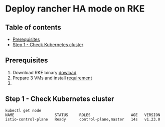 # Deploy rancher HA mode on RKE
## Table of contents
  - [Prerequisites](#prerequisites)
  - [Step 1 - Check Kubernetes cluster](#step-1---check-kubernetes-cluster)
## Prerequisites
1. Download RKE binary [dowload](https://rancher.com/docs/rke/latest/en/installation/#download-the-rke-binary)
2. Prepare 3 VMs and install [requirement](https://rancher.com/docs/rke/latest/en/os/)
3. 
## Step 1 - Check Kubernetes cluster
```shell
kubectl get node
NAME                  STATUS     ROLES                  AGE   VERSION
istio-control-plane   Ready      control-plane,master   14s   v1.23.0